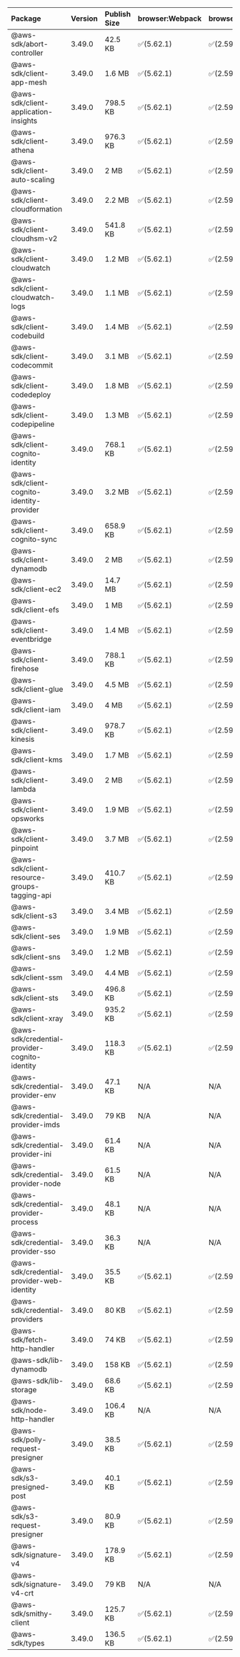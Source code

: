| Package | Version | Publish Size | browser:Webpack | browser:Rollup | browser:EsBuild |
| :------ | :------ | :----------- | :------ | :----- | :------- |
|@aws-sdk/abort-controller|3.49.0|42.5 KB|✅(5.62.1)|✅(2.59.0)|✅(0.13.12)|
|@aws-sdk/client-app-mesh|3.49.0|1.6 MB|✅(5.62.1)|✅(2.59.0)|✅(0.13.12)|
|@aws-sdk/client-application-insights|3.49.0|798.5 KB|✅(5.62.1)|✅(2.59.0)|✅(0.13.12)|
|@aws-sdk/client-athena|3.49.0|976.3 KB|✅(5.62.1)|✅(2.59.0)|✅(0.13.12)|
|@aws-sdk/client-auto-scaling|3.49.0|2 MB|✅(5.62.1)|✅(2.59.0)|✅(0.13.12)|
|@aws-sdk/client-cloudformation|3.49.0|2.2 MB|✅(5.62.1)|✅(2.59.0)|✅(0.13.12)|
|@aws-sdk/client-cloudhsm-v2|3.49.0|541.8 KB|✅(5.62.1)|✅(2.59.0)|✅(0.13.12)|
|@aws-sdk/client-cloudwatch|3.49.0|1.2 MB|✅(5.62.1)|✅(2.59.0)|✅(0.13.12)|
|@aws-sdk/client-cloudwatch-logs|3.49.0|1.1 MB|✅(5.62.1)|✅(2.59.0)|✅(0.13.12)|
|@aws-sdk/client-codebuild|3.49.0|1.4 MB|✅(5.62.1)|✅(2.59.0)|✅(0.13.12)|
|@aws-sdk/client-codecommit|3.49.0|3.1 MB|✅(5.62.1)|✅(2.59.0)|✅(0.13.12)|
|@aws-sdk/client-codedeploy|3.49.0|1.8 MB|✅(5.62.1)|✅(2.59.0)|✅(0.13.12)|
|@aws-sdk/client-codepipeline|3.49.0|1.3 MB|✅(5.62.1)|✅(2.59.0)|✅(0.13.12)|
|@aws-sdk/client-cognito-identity|3.49.0|768.1 KB|✅(5.62.1)|✅(2.59.0)|✅(0.13.12)|
|@aws-sdk/client-cognito-identity-provider|3.49.0|3.2 MB|✅(5.62.1)|✅(2.59.0)|✅(0.13.12)|
|@aws-sdk/client-cognito-sync|3.49.0|658.9 KB|✅(5.62.1)|✅(2.59.0)|✅(0.13.12)|
|@aws-sdk/client-dynamodb|3.49.0|2 MB|✅(5.62.1)|✅(2.59.0)|✅(0.13.12)|
|@aws-sdk/client-ec2|3.49.0|14.7 MB|✅(5.62.1)|✅(2.59.0)|✅(0.13.12)|
|@aws-sdk/client-efs|3.49.0|1 MB|✅(5.62.1)|✅(2.59.0)|✅(0.13.12)|
|@aws-sdk/client-eventbridge|3.49.0|1.4 MB|✅(5.62.1)|✅(2.59.0)|✅(0.13.12)|
|@aws-sdk/client-firehose|3.49.0|788.1 KB|✅(5.62.1)|✅(2.59.0)|✅(0.13.12)|
|@aws-sdk/client-glue|3.49.0|4.5 MB|✅(5.62.1)|✅(2.59.0)|✅(0.13.12)|
|@aws-sdk/client-iam|3.49.0|4 MB|✅(5.62.1)|✅(2.59.0)|✅(0.13.12)|
|@aws-sdk/client-kinesis|3.49.0|978.7 KB|✅(5.62.1)|✅(2.59.0)|✅(0.13.12)|
|@aws-sdk/client-kms|3.49.0|1.7 MB|✅(5.62.1)|✅(2.59.0)|✅(0.13.12)|
|@aws-sdk/client-lambda|3.49.0|2 MB|✅(5.62.1)|✅(2.59.0)|✅(0.13.12)|
|@aws-sdk/client-opsworks|3.49.0|1.9 MB|✅(5.62.1)|✅(2.59.0)|✅(0.13.12)|
|@aws-sdk/client-pinpoint|3.49.0|3.7 MB|✅(5.62.1)|✅(2.59.0)|✅(0.13.12)|
|@aws-sdk/client-resource-groups-tagging-api|3.49.0|410.7 KB|✅(5.62.1)|✅(2.59.0)|✅(0.13.12)|
|@aws-sdk/client-s3|3.49.0|3.4 MB|✅(5.62.1)|✅(2.59.0)|✅(0.13.12)|
|@aws-sdk/client-ses|3.49.0|1.9 MB|✅(5.62.1)|✅(2.59.0)|✅(0.13.12)|
|@aws-sdk/client-sns|3.49.0|1.2 MB|✅(5.62.1)|✅(2.59.0)|✅(0.13.12)|
|@aws-sdk/client-ssm|3.49.0|4.4 MB|✅(5.62.1)|✅(2.59.0)|✅(0.13.12)|
|@aws-sdk/client-sts|3.49.0|496.8 KB|✅(5.62.1)|✅(2.59.0)|✅(0.13.12)|
|@aws-sdk/client-xray|3.49.0|935.2 KB|✅(5.62.1)|✅(2.59.0)|✅(0.13.12)|
|@aws-sdk/credential-provider-cognito-identity|3.49.0|118.3 KB|✅(5.62.1)|✅(2.59.0)|✅(0.13.12)|
|@aws-sdk/credential-provider-env|3.49.0|47.1 KB|N/A|N/A|N/A|
|@aws-sdk/credential-provider-imds|3.49.0|79 KB|N/A|N/A|N/A|
|@aws-sdk/credential-provider-ini|3.49.0|61.4 KB|N/A|N/A|N/A|
|@aws-sdk/credential-provider-node|3.49.0|61.5 KB|N/A|N/A|N/A|
|@aws-sdk/credential-provider-process|3.49.0|48.1 KB|N/A|N/A|N/A|
|@aws-sdk/credential-provider-sso|3.49.0|36.3 KB|N/A|N/A|N/A|
|@aws-sdk/credential-provider-web-identity|3.49.0|35.5 KB|✅(5.62.1)|✅(2.59.0)|✅(0.13.12)|
|@aws-sdk/credential-providers|3.49.0|80 KB|✅(5.62.1)|✅(2.59.0)|✅(0.13.12)|
|@aws-sdk/fetch-http-handler|3.49.0|74 KB|✅(5.62.1)|✅(2.59.0)|✅(0.13.12)|
|@aws-sdk/lib-dynamodb|3.49.0|158 KB|✅(5.62.1)|✅(2.59.0)|✅(0.13.12)|
|@aws-sdk/lib-storage|3.49.0|68.6 KB|✅(5.62.1)|✅(2.59.0)|✅(0.13.12)|
|@aws-sdk/node-http-handler|3.49.0|106.4 KB|N/A|N/A|N/A|
|@aws-sdk/polly-request-presigner|3.49.0|38.5 KB|✅(5.62.1)|✅(2.59.0)|✅(0.13.12)|
|@aws-sdk/s3-presigned-post|3.49.0|40.1 KB|✅(5.62.1)|✅(2.59.0)|✅(0.13.12)|
|@aws-sdk/s3-request-presigner|3.49.0|80.9 KB|✅(5.62.1)|✅(2.59.0)|✅(0.13.12)|
|@aws-sdk/signature-v4|3.49.0|178.9 KB|✅(5.62.1)|✅(2.59.0)|✅(0.13.12)|
|@aws-sdk/signature-v4-crt|3.49.0|79 KB|N/A|N/A|N/A|
|@aws-sdk/smithy-client|3.49.0|125.7 KB|✅(5.62.1)|✅(2.59.0)|✅(0.13.12)|
|@aws-sdk/types|3.49.0|136.5 KB|✅(5.62.1)|✅(2.59.0)|✅(0.13.12)|
